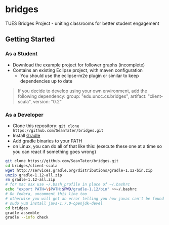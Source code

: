 bridges
=======

TUES Bridges Project - uniting classrooms for better student engagement

## Getting Started

### As a Student

- Download the example project for follower graphs (incomplete)
- Contains an existing Eclipse project, with maven configuration
  - You should use the eclipse-m2e plugin or similar to keep dependencies up to date

> If you decide to develop using your own environment, add the following dependency:
> group: "edu.uncc.cs.bridges", artifact: "client-scala", version: "0.2"

### As a Developer

- Clone this repository: `git clone https://github.com/SeanTater/bridges.git`
- Install [Gradle](http://gradle.org)
- Add gradle binaries to your PATH
- on Linux, you can do all of that like this: (execute these one at a time so you can react if something goes wrong)
```sh
git clone https://github.com/SeanTater/bridges.git
cd bridges/client-scala
wget http://services.gradle.org/distributions/gradle-1.12-bin.zip
unzip gradle-1.12-all.zip
rm gradle-1.12-all.zip
# for mac osx use ~/.bash_profile in place of ~/.bashrc
echo "export PATH=\$PATH:$PWD/gradle-1.12/bin" >>~/.bashrc
# On fedora, uncomment this line too
# otherwise you will get an error telling you how javac can't be found
# sudo yum install java-1.7.0-openjdk-devel
cd bridges
gradle assemble
gradle --info check
```
